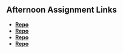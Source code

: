 ## Afternoon Assignment Links

* **[Repo](https://github.com/SammmMorgan/week4trivia)**
* **[Repo](https://github.com/SammmMorgan/winter24_gregslist_async)**
* **[Repo](https://github.com/SammmMorgan/PokedexThing)**
* **[Repo](https://github.com/SammmMorgan/presents)**
